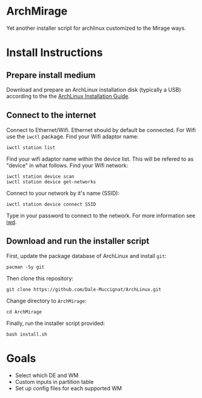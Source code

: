 # ArchMirage

Yet another installer script for archlinux customized to the Mirage ways.

# Install Instructions

## Prepare install medium

Download and prepare an ArchLinux installation disk (typically a USB) according to the the [ArchLinux Installation Guide](https://wiki.archlinux.org/title/installation_guide).

## Connect to the internet

Connect to Ethernet/Wifi. Ethernet should by default be connected. For Wifi use the `iwctl` package.
Find your Wifi adaptor name:
```
iwctl station list
```
Find your wifi adaptor name within the device list. This will be refered to as "device" in what follows. Find your Wifi network:
```
iwctl station device scan
iwctl station device get-networks
```
Connect to your network by it's name (SSID):
```
iwctl station device connect SSID
```
Type in your password to connect to the network. For more information see [iwd](https://wiki.archlinux.org/title/Iwd).

## Download and run the installer script

First, update the package database of ArchLinux and install `git`:
```
pacman -Sy git
```
Then clone this repository:
```
git clone https://github.com/Dale-Muccignat/ArchLinux.git
```
Change directory to `ArchMirage`:
```
cd ArchMirage
```
Finally, run the installer script provided:
```
bash install.sh
```

# Goals
- Select which DE and WM
- Custom inputs in partition table
- Set up config files for each supported WM
